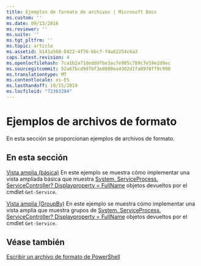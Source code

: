```yaml
---
title: Ejemplos de formato de archivos | Microsoft Docs
ms.custom: ''
ms.date: 09/13/2016
ms.reviewer: ''
ms.suite: ''
ms.tgt_pltfrm: ''
ms.topic: article
ms.assetid: b141a560-0422-4f76-bbcf-f4a62254c6a3
caps.latest.revision: 4
ms.openlocfilehash: 7ca1b2a71dedddfbe3ac7e905c789c7e59e2d9ec
ms.sourcegitcommit: 52a67bcd9d7bf3e8600ea4302d1fa8970ff9c998
ms.translationtype: MT
ms.contentlocale: es-ES
ms.lasthandoff: 10/15/2019
ms.locfileid: "72363204"
---
```

# <a name="examples-of-formatting-files"></a>Ejemplos de archivos de formato

En esta sección se proporcionan ejemplos de archivos de formato.

## <a name="in-this-section"></a>En esta sección

[Vista amplia (básica)](./wide-view-basic.md) En este ejemplo se muestra cómo implementar una vista ampliada básica que muestra [System. ServiceProcess. ServiceController? Displayproperty = FullName](/dotnet/api/System.ServiceProcess.ServiceController) objetos devueltos por el cmdlet `Get-Service`.

[Vista amplia (GroupBy)](./wide-view-groupby.md) En este ejemplo se muestra cómo implementar una vista amplia que muestra grupos de [System. ServiceProcess. ServiceController? Displayproperty = FullName](/dotnet/api/System.ServiceProcess.ServiceController) objetos devueltos por el cmdlet `Get-Service`.

## <a name="see-also"></a>Véase también

[Escribir un archivo de formato de PowerShell](./writing-a-powershell-formatting-file.md)

